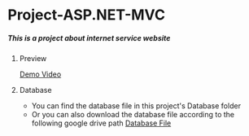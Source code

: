 # Project-ASP.NET-MVC
##### This is a project about internet service website

1. Preview

   [Demo Video](https://www.youtube.com/watch?v=wKAc2_UmGoY)

2. Database
   * You can find the database file in this project's Database folder
   * Or you can also download the database file according to the following google drive path [Database File](https://drive.google.com/file/d/1HL3JmqFHlFpZ2raRwCYYNzvbGxkLcco9/view?usp=sharing)
